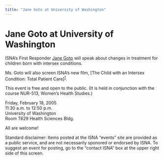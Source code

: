 ```yaml
---
title: "Jane Goto at University of Washington"
---
```


# Jane Goto at University of Washington

<p><span class="caps">ISNA</span>&#8217;s First Responder <a href="/about/goto">Jane Goto</a> will speak about changes in treatment for children born with intersex conditions.  </p>

<p>Ms. Goto will also screen <span class="caps">ISNA</span>&#8217;s new film, [The Child with an Intersex Condition: Total Patient Care]<sup class="footnote" id="fnrev10226787095d8a20ae3d4ca-1"><a href="#fn10226787095d8a20ae3d4ca-1">1</a></sup>.  </p>

<p>This event is free and open to the public. (It is held in conjunction with the course <span class="caps">NUR</span>-513, Women&#8217;s Health Studies.)  </p>

<p>Friday, February 18, 2005  <br />
11:30 a.m. to 12:50 p.m.  <br />
University of Washington  <br />
Room T629 Health Sciences Bldg.  </p>

<p>All are welcome!  </p>

<p>Standard disclaimer: Items posted at the <span class="caps">ISNA</span> &#8220;events&#8221; site are provided as a public service, and are not necessarily sponored or endorsed by <span class="caps">ISNA</span>. To suggest an event for posting, go to the &#8220;contact <span class="caps">ISNA</span>&#8221; box at the upper right side of this screen.</p>

 [1]: /totalpatientcare